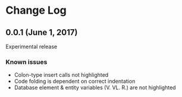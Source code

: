 # Change Log
## 0.0.1 (June 1, 2017)
Experimental release
### Known issues
- Colon-type insert calls not highlighted
- Code folding is dependent on correct indentation
- Database element & entity variables (V. VL. R.) are not highlighted